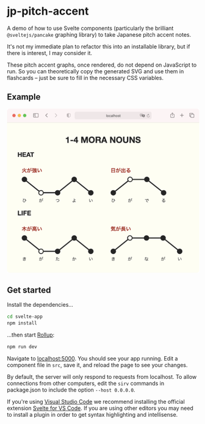 # jp-pitch-accent

A demo of how to use Svelte components (particularly the brilliant `@sveltejs/pancake` graphing library) to take Japanese pitch accent notes.

It's not my immediate plan to refactor this into an installable library, but if there is interest, I may consider it.

These pitch accent graphs, once rendered, do not depend on JavaScript to run. So you can theoretically copy the generated SVG and use them in flashcards – just be sure to fill in the necessary CSS variables.

## Example

![github_resources/example.png](github_resources/example.png)

## Get started

Install the dependencies...

```bash
cd svelte-app
npm install
```

...then start [Rollup](https://rollupjs.org):

```bash
npm run dev
```

Navigate to [localhost:5000](http://localhost:5000). You should see your app running. Edit a component file in `src`, save it, and reload the page to see your changes.

By default, the server will only respond to requests from localhost. To allow connections from other computers, edit the `sirv` commands in package.json to include the option `--host 0.0.0.0`.

If you're using [Visual Studio Code](https://code.visualstudio.com/) we recommend installing the official extension [Svelte for VS Code](https://marketplace.visualstudio.com/items?itemName=svelte.svelte-vscode). If you are using other editors you may need to install a plugin in order to get syntax highlighting and intellisense.
